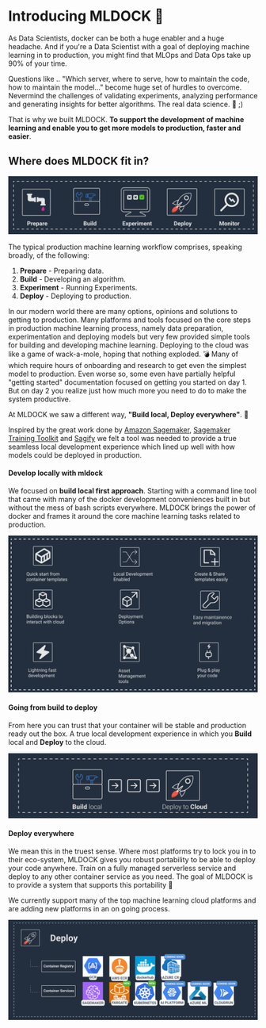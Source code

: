 # Introducing MLDOCK :tada:

As Data Scientists, docker can be both a huge enabler and a huge headache. And if you're a Data Scientist with a goal of deploying machine learning in to production, you might find that MLOps and Data Ops take up 90% of your time.

Questions like .. "Which server, where to serve, how to maintain the code, how to maintain the model..." become huge set of hurdles to overcome. Nevermind the challenges of validating experiments, analyzing performance and generating insights for better algorithms. The real data science. :microscope: ;)

That is why we built MLDOCK. **To support the development of machine learning and enable you to get more models to production, faster and easier**.

## Where does MLDOCK fit in?

![ml-development-workflow](/images/ml-development-workflow.png)

The typical production machine learning workflow comprises, speaking broadly, of the following:
1. **Prepare** - Preparing data.
2. **Build** - Developing an algorithm.
3. **Experiment** - Running Experiments.
4. **Deploy** - Deploying to production.

In our modern world there are many options, opinions and solutions to getting to production. Many platforms and tools focused on the core steps in production machine learning process, namely data preparation, experimentation and deploying models but very few provided simple tools for building and developing machine learning. Deploying to the cloud was like a game of wack-a-mole, hoping that nothing exploded. :bomb: Many of which require hours of onboarding and research to get even the simplest model to production. Even worse so, some even have partially helpful "getting started" documentation focused on getting you started on day 1. But on day 2 you realize just how much more you need to do to make the system productive. 

At MLDOCK we saw a different way, **"Build local, Deploy everywhere"**. :whale:

Inspired by the great work done by [Amazon Sagemaker](https://aws.amazon.com/sagemaker/), [Sagemaker Training Toolkit](https://github.com/aws/sagemaker-training-toolkit) and [Sagify](https://github.com/Kenza-AI/sagify) we felt a tool was needed to provide a true seamless local development experience which lined up well with how models could be deployed in production.

#### Develop locally with mldock
We focused on **build local first approach**. Starting with a command line tool that came with many of the docker development conveniences built in but without the mess of bash scripts everywhere. MLDOCK brings the power of docker and frames it around the core machine learning tasks related to production.

![build-with-mldock](/images/build-with-mldock.png)

#### Going from build to deploy
From here you can trust that your container will be stable and production ready out the box. A true local development experience in which you **Build** local and **Deploy** to the cloud.

![Build-to-deploy](/images/Build-to-deploy.png)

#### Deploy everywhere
We mean this in the truest sense. Where most platforms try to lock you in to their eco-system, MLDOCK gives you robust portability to be able to deploy your code anywhere. Train on a fully managed serverless service and deploy to any other container service as you need. The goal of MLDOCK is to provide a system that supports this portability :tada:

We currently support many of the top machine learning cloud platforms and are adding new platforms in an on going process. 


![deploy-w-mldock](/images/deploy-w-mldock.png)